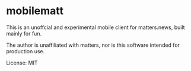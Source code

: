 mobilematt
==========

This is an unoffcial and experimental mobile client for matters.news, built mainly for fun.

The author is unaffiliated with matters, nor is this software intended for production use.

License: MIT
